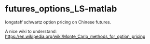# futures_options_LS-matlab

longstaff schwartz option pricing on Chinese futures.

A nice wiki to understand: https://en.wikipedia.org/wiki/Monte_Carlo_methods_for_option_pricing
